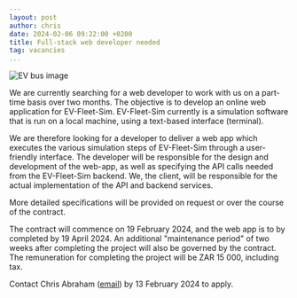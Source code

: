```yaml
---
layout: post
author: chris
date: 2024-02-06 09:22:00 +0200
title: Full-stack web developer needed
tag: vacancies
...
```


![EV bus image]({{site.baseurl}}/assets/images/posts/ev-bus.jpeg)

We are currently searching for a web developer to work with us on a part-time basis over two months. The objective is to develop an online web application for EV-Fleet-Sim. EV-Fleet-Sim currently is a simulation software that is run on a local machine, using a text-based interface (terminal).

We are therefore looking for a developer to deliver a web app which executes the various simulation steps of EV-Fleet-Sim through a user-friendly interface. The developer will be responsible for the design and development of the web-app, as well as specifying the API calls needed from the EV-Fleet-Sim backend. We, the client, will be responsible for the actual implementation of the API and backend services.

More detailed specifications will be provided on request or over the course of the contract.

The contract will commence on 19 February 2024, and the web app is to by completed by 19 April 2024. An additional "maintenance period" of two weeks after completing the project will also be governed by the contract. The remuneration for completing the project will be ZAR 15 000, including tax.

Contact Chris Abraham (<a href="mailto:{{site.email | encode_email}}">email</a>) by 13 February 2024 to apply.
